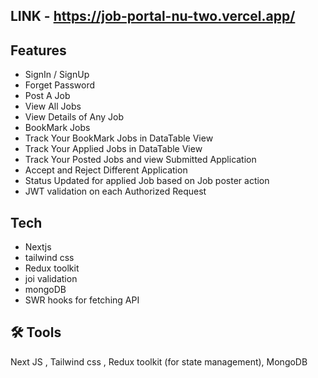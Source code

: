 ## LINK - https://job-portal-nu-two.vercel.app/

## Features

- SignIn / SignUp
- Forget Password
- Post A Job
- View  All Jobs
- View Details of Any Job
- BookMark Jobs
- Track Your BookMark Jobs in DataTable View
- Track Your Applied Jobs in DataTable View 
- Track Your Posted Jobs and view Submitted Application 
- Accept and Reject Different Application 
- Status Updated for applied Job based on Job poster action 
- JWT validation on each Authorized Request




## Tech
- Nextjs
- tailwind css
- Redux toolkit
- joi validation
- mongoDB
- SWR hooks for fetching API 
    
    


## 🛠 Tools

Next JS , 
Tailwind css ,
Redux toolkit (for state management),
MongoDB
